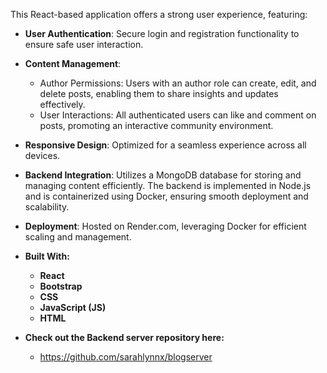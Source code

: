 This React-based application offers a strong user experience, featuring:  

- **User Authentication**: Secure login and registration functionality to ensure safe user interaction.  
  
- **Content Management**:  
  - Author Permissions: Users with an author role can create, edit, and delete posts, enabling them to share insights and updates effectively.
  - User Interactions: All authenticated users can like and comment on posts, promoting an interactive community environment.
  
- **Responsive Design**: Optimized for a seamless experience across all devices.  
  
- **Backend Integration**: Utilizes a MongoDB database for storing and managing content efficiently. The backend is implemented in Node.js and is containerized using Docker, ensuring smooth deployment and scalability.  
  
- **Deployment**: Hosted on Render.com, leveraging Docker for efficient scaling and management.

- **Built With:**
  - **React**
  - **Bootstrap** 
  - **CSS** 
  - **JavaScript (JS)** 
  - **HTML**

- **Check out the Backend server repository here:**
  - https://github.com/sarahlynnx/blogserver

